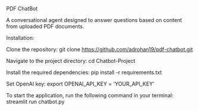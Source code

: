 PDF ChatBot

A conversational agent designed to answer questions based on content from uploaded PDF documents.

Installation:

Clone the repository:
git clone https://github.com/adrohan19/pdf-chatbot.git

Navigate to the project directory:
cd Chatbot-Project

Install the required dependencies:
pip install -r requirements.txt

Set OpenAI key:
export OPENAI_API_KEY = 'YOUR_API_KEY'

To start the application, run the following command in your terminal:
streamlit run chatbot.py
